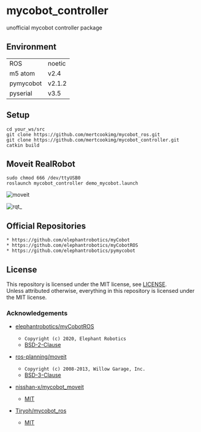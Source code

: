 # mycobot_controller
unofficial mycobot controller package

## Environment
|  |  |
|---|---|
| ROS | noetic |
| m5 atom | v2.4 |
| pymycobot| v2.1.2|
| pyserial| v3.5|

## Setup
```
cd your_ws/src
git clone https://github.com/mertcookimg/mycobot_ros.git
git clone https://github.com/mertcookimg/mycobot_controller.git
catkin build
```

## Moveit RealRobot
```
sudo chmod 666 /dev/ttyUSB0
roslaunch mycobot_controller demo_mycobot.launch
```

![moveit](https://user-images.githubusercontent.com/58113372/106903946-f40b9d80-673d-11eb-9303-1e4c55f885af.png)

![rqt_](https://user-images.githubusercontent.com/58113372/106903957-f66df780-673d-11eb-9693-461db503f767.png)

## Official Repositories
    * https://github.com/elephantrobotics/myCobot
    * https://github.com/elephantrobotics/myCobotROS
    * https://github.com/elephantrobotics/pymycobot


## License
This repository is licensed under the MIT license, see [LICENSE](./LICENSE).  
Unless attributed otherwise, everything in this repository is licensed under the MIT license.

### Acknowledgements

* [elephantrobotics/myCobotROS](https://github.com/elephantrobotics/myCobotROS)
    * `Copyright (c) 2020, Elephant Robotics`
    * [BSD-2-Clause](https://github.com/elephantrobotics/myCobotROS/blob/cc9c7151b60709c445e1d2bdf500b9fbad91f841/LICENSE)

* [ros-planning/moveit](https://github.com/ros-planning/moveit)
    * `Copyright (c) 2008-2013, Willow Garage, Inc.`
    * [BSD-3-Clause](https://github.com/ros-planning/moveit/blob/664ae01803abf5e0b4649063102357262de9e05c/LICENSE.txt)
    
* [nisshan-x/mycobot_moveit](https://github.com/mertcookimg/mycobot_moveit)
    * [MIT](https://github.com/nisshan-x/mycobot_moveit/blob/main/LICENSE)

* [Tiryoh/mycobot_ros](https://github.com/Tiryoh/mycobot_ros)
    * [MIT](https://github.com/Tiryoh/mycobot_ros/blob/main/LICENSE)
